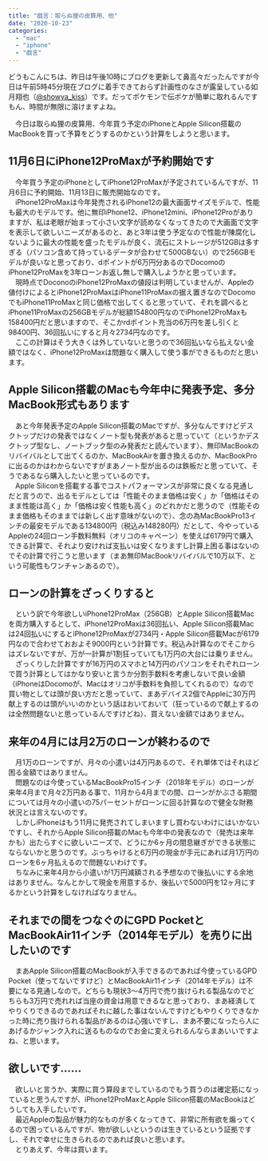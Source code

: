 ```yaml
---
title: "戯言：取らぬ狸の皮算用、他"
date: "2020-10-23"
categories: 
  - "mac"
  - "iphone"
  - "戯言"
---
```


どうもこんにちは、昨日は午後10時にブログを更新して鼻高々だったんですが今日は午前5時45分現在ブログに着手できておらず計画性のなさが露呈している如月翔也（[@showya\_kiss](http://twitter.com/showya_kiss)）です。だってポケモンで伝ポケが簡単に取れるんですもん、時間が無限に溶けますよね。  
  
　今日は取らぬ狸の皮算用、今年買う予定のiPhoneとApple Silicon搭載のMacBookを買って予算をどうするのかという計算をしようと思います。  

## 11月6日にiPhone12ProMaxが予約開始です

　今年買う予定のiPhoneとしてiPhone12ProMaxが予定されているんですが、11月6日に予約開始、11月13日に販売開始なのです。  
　iPhone12ProMaxは今年発売されるiPhone12の最大画面サイズモデルで、性能も最大のモデルです。他に無印iPhone12、iPhone12mini、iPhone12Proがありますが、私は老眼が始まって小さい文字が読めなくなってきたので大画面で文字を表示して欲しいニーズがあるのと、あと3年は使う予定なので性能が陳腐化しないように最大の性能を盛ったモデルが良く、流石にストレージが512GBは多すぎる（パソコン含めて持っているデータが合わせて500GBない）ので256GBモデルが良いなと思っており、dポイントが6万円分あるのでDocomoのiPhone12ProMaxを3年ローンお返し無しで購入しようかと思っています。  
　現時点でDoconoのiPhone12ProMaxの値段は判明していませんが、Appleの値付けによるとiPhone12ProMaxはiPhone11ProMaxの据え置きなのでDocomoでもiPhone11ProMaxと同じ価格で出してくると思っていて、それを調べるとiPhone11ProMaxの256GBモデルが総額154800円なのでiPhone12ProMaxも158400円だと思いますので、そこかrdポイント充当の6万円を差し引くと98400円、36回払いにすると月々2734円なのです。  
　ここの計算はそう大きくは外していないと思うので36回払いなら払えない金額ではなく、iPhone12ProMaxは問題なく購入して使う事ができるものだと思います。  

## Apple Silicon搭載のMacも今年中に発表予定、多分MacBook形式もあります

　あと今年発表予定のApple Silicon搭載のMacですが、多分なんですけどデスクトップだけの発表ではなくノート型も発表があると思っていて（というかデスクトップ型なし、ノートブック型のみ発表だと読んでいます）、無印MacBookのリバイバルとして出てくるのか、MacBookAirを置き換えるのか、MacBookProに出るのかはわからないですがまあノート型が出るのは鉄板だと思っていて、そうであるなら購入したいと思っているのです。  
　Apple Siliconを搭載する事でコストパフォーマンスが非常に良くなる見通しだと言うので、出るモデルとしては「性能そのまま価格は安く」か「価格はそのまま性能は高く」か「価格は安く性能も高く」のどれかだと思うので（性能そのまま価格もそのままでは新しく出す意味がないので）、念の為MacBookPro13インチの最安モデルである134800円（税込み148280円）だとして、今やっているAppleの24回ローン手数料無料（オリコのキャペーン）を使えば6179円で購入できる計算で、それより安ければ支払いは安くなりますし計算上困る事はないのでその計算で行こうと思います（まあ無印MacBookリバイバルで10万以下、という可能性もワンチャンあるので）。  

## ローンの計算をざっくりすると

　という訳で今年欲しいiPhone12ProMax（256GB）とApple Silicon搭載Macを両方購入するとして、iPhone12ProMaxは36回払い、Apple Silicon搭載Macは24回払いにするとiPhone12ProMaxが2734円・Apple Silicon搭載Macが6179円なので合わせておおよそ9000円という計算です。税込み計算なのでそこからはズレないですが、万が一計算が1割狂っていても1万円の大台には乗りません。  
　ざっくりした計算ですが16万円のスマホと14万円のパソコンをそれぞれローンで買う計算としてはかなり安いと言うか分割手数料を考慮しないで良い金額（iPhoneはDocomoが、Macはオリコが手数料を負担してくれるので）なので買い物としては頭が良い方だと思っていて、まあデバイス2個でAppleに30万円献上するのは頭がいいのかという話はおいておいて（狂っているので献上するのは全然問題ないと思っているんですけどね）、買えない金額ではありません。  

## 来年の4月には月2万のローンが終わるので

　月1万のローンですが、月々の小遣いは4万円あるので、それ単体ではそれほど困る金額ではありません。  
　問題なのは今使っているMacBookPro15インチ（2018年モデル）のローンが来年4月まで月々2万円ある事で、11月から4月までの間、ローンがかぶさる期間については月々の小遣いの75パーセントがローンに回る計算なので健全な財務状況とは言えないのです。  
　しかしiPhoneはもう11月に発売されてしまいますし買わないわけにはいかないですし、それからApple Silicon搭載のMacも今年中の発表なので（発売は来年かも）出たらすぐに欲しいニーズで、どうにか6ヶ月の間息継ぎができる状態にならないかと思うのです。ぶっちゃけると6万円の現金が手元にあれば月1万円のローンを6ヶ月払えるので問題ないわけです。  
　ちなみに来年4月から小遣いが1万円減額される予想なので後払いにする余地はありません。なんとかして現金を用意するか、後払いで5000円を12ヶ月にするかという計算をしなければなりません。  

## それまでの間をつなぐのにGPD PocketとMacBookAir11インチ（2014年モデル）を売りに出したいのです

　まあApple Silicon搭載のMacBookが入手できるのであれば今使っているGPD Pocket（使ってないですけど）とMacBookAir11インチ（2014年モデル）は不要になる見通しなので。どちらも現状3〜4万円で売り抜けられる製品なのでどちらも3万円で売れれば当座の資金は用意できるなと思っており、まあ経済してやりくりできるのであればそれに越した事はないんですけどもやりくりできなかった時に売り抜けられる製品があるのは心強いですし、まあ不要になったら人にあげるかジャンク入れに送るものなのでお金に変えられるんならまあいいですよね、と思います。  

## 欲しいです……

　欲しいと言うか、実際に買う算段までしているのでもう買うのは確定筋になっていると思うんですが、iPhone12ProMaxとApple Silicon搭載のMacBookはどうしても入手したいです。  
　最近Appleの製品が魅力的なものが多くなってきて、非常に所有欲を煽ってくるので困っているんですが、物が欲しいというのは生きているという証拠ですし、それで幸せに生きられるのであれば良いと思います。  
　とりあえず、今年は買います。
